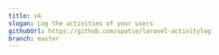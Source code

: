 ```yaml
---
title: v4
slogan: Log the activities of your users
githubUrl: https://github.com/spatie/laravel-activitylog
branch: master
---
```

